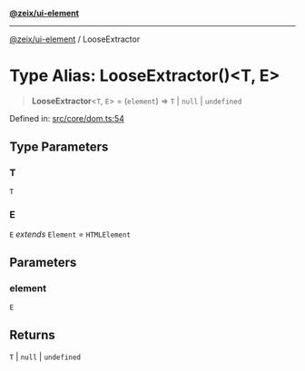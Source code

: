 [**@zeix/ui-element**](../README.md)

***

[@zeix/ui-element](../globals.md) / LooseExtractor

# Type Alias: LooseExtractor()\<T, E\>

> **LooseExtractor**\<`T`, `E`\> = (`element`) => `T` \| `null` \| `undefined`

Defined in: [src/core/dom.ts:54](https://github.com/zeixcom/ui-element/blob/bc5efd047a1ae7f13c4c9861e40f8a1b07b7e003/src/core/dom.ts#L54)

## Type Parameters

### T

`T`

### E

`E` *extends* `Element` = `HTMLElement`

## Parameters

### element

`E`

## Returns

`T` \| `null` \| `undefined`
